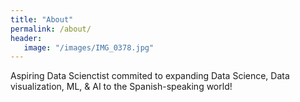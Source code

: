 ```yaml
---
title: "About"
permalink: /about/
header:
   image: "/images/IMG_0378.jpg"
---
```


Aspiring Data Scienctist commited to expanding Data Science, Data visualization, ML, & AI to the Spanish-speaking world!